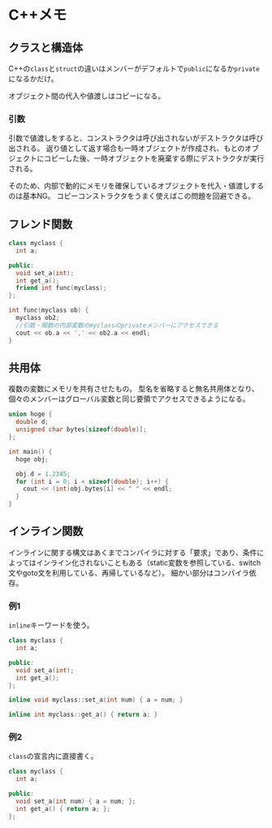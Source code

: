# C++メモ

## クラスと構造体

C++の`class`と`struct`の違いはメンバーがデフォルトで`public`になるか`private`になるかだけ。

オブジェクト間の代入や値渡しはコピーになる。

### 引数

引数で値渡しをすると、コンストラクタは呼び出されないがデストラクタは呼び出される。
返り値として返す場合も一時オブジェクトが作成され、もとのオブジェクトにコピーした後、一時オブジェクトを廃棄する際にデストラクタが実行される。

そのため、内部で動的にメモリを確保しているオブジェクトを代入・値渡しするのは基本NG。
コピーコンストラクタをうまく使えばこの問題を回避できる。

## フレンド関数

```cpp
class myclass {
  int a;

public:
  void set_a(int);
  int get_a();
  friend int func(myclass);
};

int func(myclass ob) {
  myclass ob2;
  //引数・関数の内部変数のmyclassのprivateメンバーにアクセスできる
  cout << ob.a << ',' << ob2.a << endl;
}
```

## 共用体

複数の変数にメモリを共有させたもの。
型名を省略すると無名共用体となり、個々のメンバーはグローバル変数と同じ要領でアクセスできるようになる。

```cpp
union hoge {
  double d;
  unsigned char bytes[sizeof(double)];
};

int main() {
  hoge obj;

  obj.d = 1.2345;
  for (int i = 0; i < sizeof(double); i++) {
    cout << (int)obj.bytes[i] << " " << endl;
  }
}
```

## インライン関数

インラインに関する構文はあくまでコンパイラに対する「要求」であり、条件によってはインライン化されないこともある（static変数を参照している、switch文やgoto文を利用している、再帰しているなど）。
細かい部分はコンパイラ依存。

### 例1

`inline`キーワードを使う。

```cpp
class myclass {
  int a;

public:
  void set_a(int);
  int get_a();
};

inline void myclass::set_a(int num) { a = num; }

inline int myclass::get_a() { return a; }
```

### 例2

`class`の宣言内に直接書く。

```cpp
class myclass {
  int a;

public:
  void set_a(int num) { a = num; };
  int get_a() { return a; };
};
```
